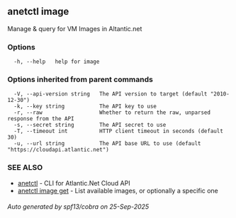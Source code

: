 ## anetctl image

Manage & query for VM Images in Altantic.net

### Options

```
  -h, --help   help for image
```

### Options inherited from parent commands

```
  -V, --api-version string   The API version to target (default "2010-12-30")
  -k, --key string           The API key to use
  -r, --raw                  Whether to return the raw, unparsed response from the API
  -s, --secret string        The API secret to use
  -T, --timeout int          HTTP client timeout in seconds (default 30)
  -u, --url string           The API base URL to use (default "https://cloudapi.atlantic.net")
```

### SEE ALSO

* [anetctl](anetctl.md)	 - CLI for Atlantic.Net Cloud API
* [anetctl image get](anetctl_image_get.md)	 - List available images, or optionally a specific one

###### Auto generated by spf13/cobra on 25-Sep-2025

